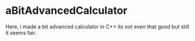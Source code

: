 # aBitAdvancedCalculator
Here, i made a bit advanced calculator in C++ its not even that good but still it seems fair.
